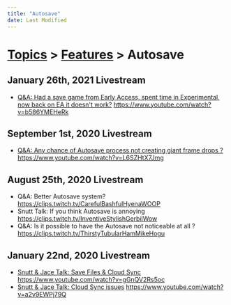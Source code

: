 ```yaml
---
title: "Autosave"
date: Last Modified
---
```

# [Topics](../../topics.md) > [Features](../../topics/features.md) > Autosave

## January 26th, 2021 Livestream
* [Q&A: Had a save game from Early Access, spent time in Experimental, now back on EA it doesn't work?](../../transcriptions/yt-b586YMEHeRk.md) https://www.youtube.com/watch?v=b586YMEHeRk

## September 1st, 2020 Livestream
* [Q&A: Any chance of Autosave process not creating giant frame drops ?](../../transcriptions/yt-L6SZHtX7Jmg.md) https://www.youtube.com/watch?v=L6SZHtX7Jmg

## August 25th, 2020 Livestream
* Q&A: Better Autosave system? https://clips.twitch.tv/CarefulBashfulHyenaWOOP
* Snutt Talk: If you think Autosave is annoying https://clips.twitch.tv/InventiveStylishGerbilWow
* Q&A: Is it possible to have the Autosave not noticeable at all ? https://clips.twitch.tv/ThirstyTubularHamMikeHogu

## January 22nd, 2020 Livestream
* [Snutt & Jace Talk: Save Files & Cloud Sync](../../transcriptions/yt-gGnQV2Rs5oc.md) https://www.youtube.com/watch?v=gGnQV2Rs5oc
* [Snutt & Jace Talk: Cloud Sync issues](../../transcriptions/yt-a2v9EWPj79Q.md) https://www.youtube.com/watch?v=a2v9EWPj79Q
